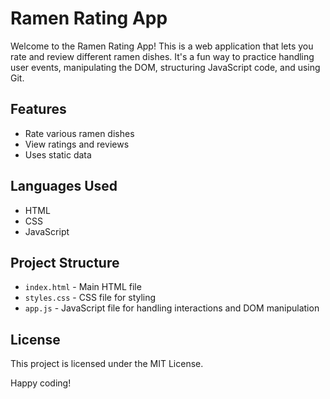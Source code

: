 # Ramen Rating App

Welcome to the Ramen Rating App! This is a web application that lets you rate and review different ramen dishes. It's a fun way to practice handling user events, manipulating the DOM, structuring JavaScript code, and using Git.

## Features

- Rate various ramen dishes
- View ratings and reviews
- Uses static data 

## Languages Used

- HTML
- CSS
- JavaScript

## Project Structure

- `index.html` - Main HTML file
- `styles.css` - CSS file for styling
- `app.js` - JavaScript file for handling interactions and DOM manipulation

## License

This project is licensed under the MIT License.

Happy coding!
